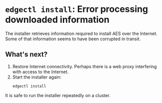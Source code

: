 # `edgectl install`: Error processing downloaded information

The installer retrieves information required to install AES over the Internet. Some of that information seems to have been corrupted in transit.

## What's next?

1. Restore Internet connectivity. Perhaps there is a web proxy interfering with access to the Internet.
2. Start the installer again:
   ```shell
   edgectl install
   ```

It is safe to run the installer repeatedly on a cluster.
